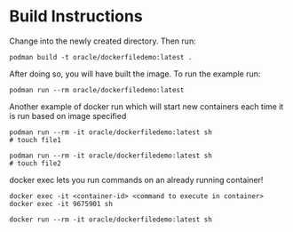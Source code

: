 Build Instructions
==================
Change into the newly created directory. Then run:

    podman build -t oracle/dockerfiledemo:latest .

After doing so, you will have built the image. To run the example run:

    podman run --rm oracle/dockerfiledemo:latest

Another example of docker run which will start new containers each time it is run based on image specified

    podman run --rm -it oracle/dockerfiledemo:latest sh
    # touch file1

    podman run --rm -it oracle/dockerfiledemo:latest sh
    # touch file2


docker exec lets you run commands on an already running container!

    docker exec -it <container-id> <command to execute in container>
    docker exec -it 9675901 sh

    docker run --rm -it oracle/dockerfiledemo:latest sh
